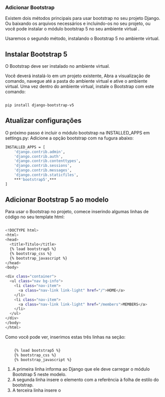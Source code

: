 ### Adicionar Bootstrap 
Existem dois métodos principais para usar bootstrap no seu projeto Django. Ou baixando os arquivos necessários e incluindo-os no seu projeto, ou você pode instalar o módulo bootstrap 5 no seu ambiente virtual .

Usaremos o segundo método, instalando o Bootstrap 5 no ambiente virtual.

## Instalar Bootstrap 5
O Bootstrap deve ser instalado no ambiente virtual.

Você deverá instalá-lo em um projeto existente, 
Abra a visualização de comando, navegue até a pasta do ambiente virtual e ative o ambiente virtual.
Uma vez dentro do ambiente virtual, instale o Bootstrap com este comando:

```bash

pip install django-bootstrap-v5

```

## Atualizar configurações
O próximo passo é incluir o módulo bootstrap na INSTALLED_APPS em settings.py:
Adicione a opção bootstrap com na fugura abaixo:

```bash
INSTALLED_APPS = [
    'django.contrib.admin',
    'django.contrib.auth',
    'django.contrib.contenttypes',
    'django.contrib.sessions',
    'django.contrib.messages',
    'django.contrib.staticfiles',
    ***'bootstrap5',***
]

```

## Adicionar Bootstrap 5 ao modelo
Para usar o Bootstrap no projeto, comece inserindo algumas linhas de código no seu template html:
```bash

<!DOCTYPE html>
<html>
<head>
  <title>Titulo</title>
  {% load bootstrap5 %}
  {% bootstrap_css %}
  {% bootstrap_javascript %}
</head>
<body>

<div class="container">
  <ul class="nav bg-info">
    <li class="nav-item">
      <a class="nav-link link-light" href="/">HOME</a>
    </li>
    <li class="nav-item">
      <a class="nav-link link-light" href="/members">MEMBERS</a>
    </li>
  </ul>  
</div>
</body>
</html>

```

Como você pode ver, inserimos estas três linhas na <head> seção:

```bash

    {% load bootstrap5 %}
    {% bootstrap_css %}
    {% bootstrap_javascript %}

```

1. A primeira linha informa ao Django que ele deve carregar o módulo Bootstrap 5 neste modelo.
2. A segunda linha insere o <link>elemento com a referência à folha de estilo do bootstrap.
3. A terceira linha insere o <script>elemento com a referência ao arquivo javascript necessário.